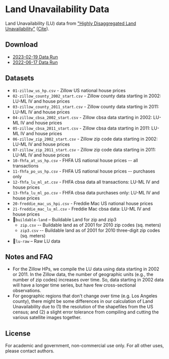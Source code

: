 Land Unavailability Data
===========

Land Unavailability (LU) data from ["Highly Disaggregated Land Unavailability"](https://papers.ssrn.com/sol3/papers.cfm?abstract_id=3478900) ([Cite](https://scholar.google.com/scholar?hl=en&as_sdt=0%2C5&q=%22Highly+Disaggregated+Land+Unavailability%22&btnG=#d=gs_cit&u=%2Fscholar%3Fq%3Dinfo%3AcgQ1OyAhCM0J%3Ascholar.google.com%2F%26output%3Dcite%26scirp%3D0%26hl%3Den)).

Download 
------------

* [2023-02-19 Data Run](https://www.dropbox.com/sh/n2283soj2xopa7b/AABPqECSbjQoxyjtO3h_pxdEa?dl=0)
* [2022-06-17 Data Run](https://www.dropbox.com/sh/vhfquhq42pw9cra/AAC7dKyzu3ByqBxatIiZ_1bza?dl=0)


Datasets
------------

 
- `01-zillow_us_hp.csv` - Zillow US national house prices 
- `02-zillow_county_2002_start.csv` - Zillow county data starting in 2002: LU-ML IV and house prices
- `03-zillow_county_2011_start.csv` - Zillow county data starting in 2011: LU-ML IV and house prices
- `04-zillow_cbsa_2002_start.csv` - Zillow cbsa data starting in 2002: LU-ML IV and house prices
- `05-zillow_cbsa_2011_start.csv` - Zillow cbsa data starting in 2011: LU-ML IV and house prices
- `06-zillow_zip_2002_start.csv` - Zillow zip code data starting in 2002: LU-ML IV and house prices
- `07-zillow_zip_2011_start.csv` - Zillow zip code data starting in 2011: LU-ML IV and house prices
- `10-fhfa_at_us_hp.csv` - FHFA US national house prices -- all transactions
- `11-fhfa_po_us_hp.csv` - FHFA US national house prices -- purchases only
- `12-fhfa_lu_ml_at.csv` - FHFA cbsa data all transactions: LU-ML IV and house prices 
- `13-fhfa_lu_ml_po.csv` - FHFA cbsa data purchases only: LU-ML IV and house prices
- `20-freddie_mac_us_hpi.csv` - Freddie Mac US national house prices
- `21-freddie_mac_lu_ml.csv` - Freddie Mac cbsa data: LU-ML IV and house prices
- 📂`buildable-land` &ndash; Buildable Land for zip and zip3
  - `zip.csv` -- Buildable land as of 2001 for 2010 zip codes (sq. meters)
  - `zip3.csv` -- Buildable land as of 2001 for 2010 three-digit zip codes (sq. meters)
- 📂`lu-raw` &ndash; Raw LU data 

Notes and FAQ
------------

* For the Zillow HPs, we compile the LU data using data starting in 2002 or 2011. In the Zillow data, the number of geographic units (e.g., the number of zip codes) increases over time. So, data starting in 2002 data will have a longer time series, but have few cross-sectional observations. 
* For geographic regions that don't change over time (e.g. Los Angeles county), there might be some differences in our calculation of Land Unavailability due to (1) the resolution of the shapefiles from the US census; and (2) a slight error tolerance from compiling and cutting the various satellite images together.


License 
------------

For academic and government, non-commercial use only. For all other uses, please contact authors. 
